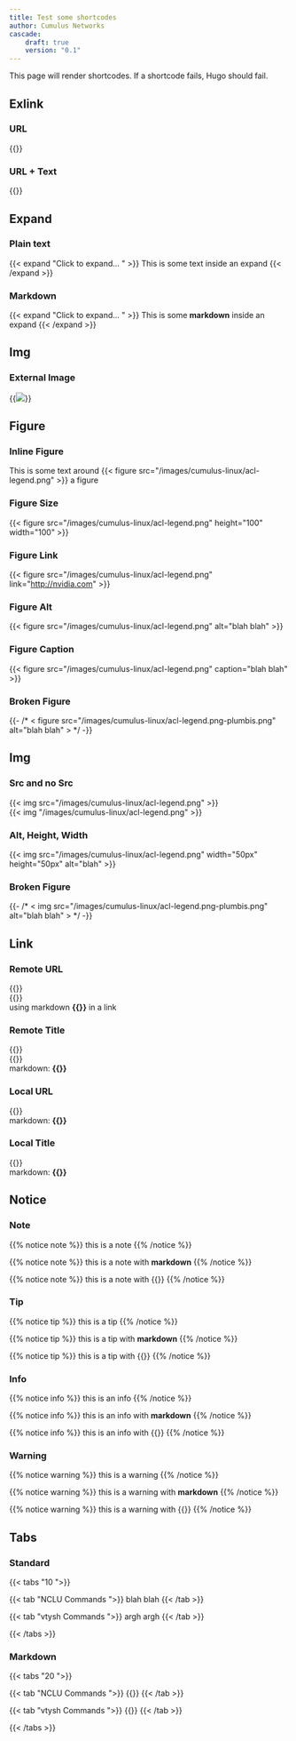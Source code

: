 ```yaml
---
title: Test some shortcodes
author: Cumulus Networks
cascade: 
    draft: true
    version: "0.1"
---
```


This page will render shortcodes. If a shortcode fails, Hugo should fail.

## Exlink

### URL
{{<exlink url="Cumulusnetworks.com" >}}  

### URL + Text
{{<exlink url="Cumulusnetworks.com" text="cumulus site">}}

## Expand

### Plain text

{{< expand "Click to expand... "  >}}
This is some text inside an expand
{{< /expand >}}

### Markdown

{{< expand "Click to expand... "  >}}
This is some **markdown** inside an expand
{{< /expand >}} 

## Img

### External Image
{{<img src="https://s3.amazonaws.com/cms.ipressroom.com/219/files/20149/544a0d86f6091d6699000060_NVLogo_2D/NVLogo_2D_362acb00-8e1b-476b-9662-9fe138a4a920-prv.jpg" external="true" >}}

## Figure

### Inline Figure

This is some text around {{< figure src="/images/cumulus-linux/acl-legend.png" >}} a figure

### Figure Size

{{< figure src="/images/cumulus-linux/acl-legend.png" height="100" width="100" >}}

### Figure Link

{{< figure src="/images/cumulus-linux/acl-legend.png" link="http://nvidia.com" >}}

### Figure Alt

{{< figure src="/images/cumulus-linux/acl-legend.png" alt="blah blah" >}}

### Figure Caption

{{< figure src="/images/cumulus-linux/acl-legend.png" caption="blah blah" >}}

### Broken Figure

<!-- Uncomment this to test that hugo fails when we don't have an image available. --> 
{{- /* < figure src="/images/cumulus-linux/acl-legend.png-plumbis.png" alt="blah blah" > */ -}}

## Img

### Src and no Src

{{< img src="/images/cumulus-linux/acl-legend.png" >}}  
{{< img "/images/cumulus-linux/acl-legend.png" >}}

### Alt, Height, Width

{{< img src="/images/cumulus-linux/acl-legend.png" width="50px" height="50px" alt="blah" >}}  

### Broken Figure

<!-- Uncomment this to test that hugo fails when we don't have an image available. --> 
{{- /* < img src="/images/cumulus-linux/acl-legend.png-plumbis.png" alt="blah blah" > */ -}}


## Link

### Remote URL

{{<link url="Managing-Cumulus-Linux-Disk-Images" text="remote license" >}}  
{{<link url="Managing-Cumulus-Linux-Disk-Images" >}}  
using markdown **{{<link url="Managing-Cumulus-Linux-Disk-Images" text="remote license" >}}** in a link

### Remote Title

{{<link title="Adding and Updating Packages" text="remote license" >}}  
{{<link title="Adding and Updating Packages" >}}  
markdown: **{{<link title="Adding and Updating Packages" >}}**

### Local URL

{{<link url="#figure" text="remote license" >}}  
markdown: **{{<link url="#figure" text="remote license" >}}**

### Local Title

{{<link url="#Figure Caption" text="remote license" >}}  
markdown: **{{<link url="#Figure Caption" text="remote license" >}}**

## Notice

### Note

{{% notice note %}}
this is a note
{{% /notice %}}

{{% notice note %}}
this is a note with **markdown**
{{% /notice %}}

{{% notice note %}}
this is a note with {{<link url="#Figure Caption" text="shortcode" >}}
{{% /notice %}}

### Tip

{{% notice tip %}}
this is a tip
{{% /notice %}}

{{% notice tip %}}
this is a tip with **markdown**
{{% /notice %}}

{{% notice tip %}}
this is a tip with {{<link url="#Figure Caption" text="shortcode" >}}
{{% /notice %}}

### Info

{{% notice info %}}
this is an info
{{% /notice %}}

{{% notice info %}}
this is an info with **markdown**
{{% /notice %}}

{{% notice info %}}
this is an info with {{<link url="#Figure Caption" text="shortcode" >}}
{{% /notice %}}

### Warning

{{% notice warning %}}
this is a warning
{{% /notice %}}

{{% notice warning %}}
this is a warning with **markdown**
{{% /notice %}}

{{% notice warning %}}
this is a warning with {{<link url="#Figure Caption" text="shortcode" >}}
{{% /notice %}}

## Tabs

### Standard

{{< tabs "10 ">}}

{{< tab "NCLU Commands ">}}
blah blah
{{< /tab >}}

{{< tab "vtysh Commands ">}}
argh argh
{{< /tab >}}

{{< /tabs >}}

### Markdown

{{< tabs "20 ">}}

{{< tab "NCLU Commands ">}}
{{<link url="#Figure Caption" text="shortcode" >}}
{{< /tab >}}

{{< tab "vtysh Commands ">}}
{{<link url="#Figure Caption" text="shortcode2" >}}
{{< /tab >}}

{{< /tabs >}}
